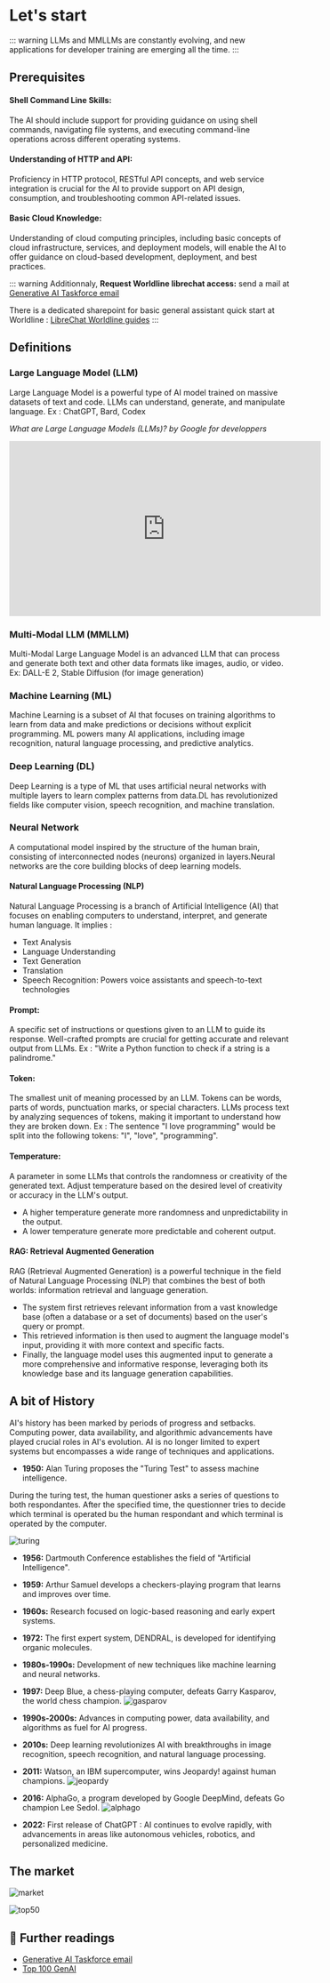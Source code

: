 # Let's start 
::: warning
 LLMs and MMLLMs are constantly evolving, and new applications for developer training are emerging all the time.
 :::

## Prerequisites

#### **Shell Command Line Skills:** 
The AI should include support for providing guidance on using shell commands, navigating file systems, and executing command-line operations across different operating systems.

#### **Understanding of HTTP and API:** 
Proficiency in HTTP protocol, RESTful API concepts, and web service integration is crucial for the AI to provide support on API design, consumption, and troubleshooting common API-related issues.

#### **Basic Cloud Knowledge:**
Understanding of cloud computing principles, including basic concepts of cloud infrastructure, services, and deployment models, will enable the AI to offer guidance on cloud-based development, deployment, and best practices.

::: warning 
Additionnaly, **Request Worldline librechat access:** send a mail at  [Generative AI Taskforce email](mailto:GenAITaskforce@worldline.com)

There is a dedicated sharepoint for basic general assistant quick start at Worldline : [LibreChat Worldline guides](https://worldline365.sharepoint.com/:u:/r/sites/GenerativeAIQA/SitePages/LibreChat-guides.aspx?csf=1&web=1&e=evKJpU)
:::

## Definitions 

### Large Language Model (LLM) 
Large Language Model is a powerful type of AI model trained on massive datasets of text and code. LLMs can understand, generate, and manipulate language.
Ex : ChatGPT, Bard, Codex

*What are Large Language Models (LLMs)? by Google for developpers*
<iframe width="560" height="315" src="https://www.youtube.com/embed/iR2O2GPbB0E" title="What are Large Language Models (LLMs)? by Google for developpers" frameborder="0" allow="accelerometer; autoplay; clipboard-write; encrypted-media; gyroscope; picture-in-picture" allowfullscreen></iframe>

### Multi-Modal LLM (MMLLM)
Multi-Modal Large Language Model is an advanced LLM that can process and generate both text and other data formats like images, audio, or video. 
Ex:  DALL-E 2, Stable Diffusion (for image generation)

### Machine Learning (ML)
Machine Learning is a subset of AI that focuses on training algorithms to learn from data and make predictions or decisions without explicit programming. ML powers many AI applications, including image recognition, natural language processing, and predictive analytics. 

### Deep Learning (DL)
Deep Learning is a type of ML that uses artificial neural networks with multiple layers to learn complex patterns from data.DL has revolutionized fields like computer vision, speech recognition, and machine translation. 

### Neural Network
A computational model inspired by the structure of the human brain, consisting of interconnected nodes (neurons) organized in layers.Neural networks are the core building blocks of deep learning models. 

#### Natural Language Processing (NLP)
Natural Language Processing is a branch of Artificial Intelligence (AI) that focuses on enabling computers to understand, interpret, and generate human language. It implies : 
- Text Analysis
- Language Understanding
- Text Generation
- Translation
- Speech Recognition: Powers voice assistants and speech-to-text technologies

#### **Prompt:**
A specific set of instructions or questions given to an LLM to guide its response. Well-crafted prompts are crucial for getting accurate and relevant output from LLMs. 
Ex :  "Write a Python function to check if a string is a palindrome."

#### **Token:**
The smallest unit of meaning processed by an LLM.  Tokens can be words, parts of words, punctuation marks, or special characters. LLMs process text by analyzing sequences of tokens, making it important to understand how they are broken down.
Ex : The sentence "I love programming" would be split into the following tokens: "I", "love", "programming".

#### **Temperature:**
A parameter in some LLMs that controls the randomness or creativity of the generated text. Adjust temperature based on the desired level of creativity or accuracy in the LLM's output.
* A higher temperature generate more randomness and unpredictability in the output.
* A lower temperature generate more predictable and coherent output.

#### **RAG: Retrieval Augmented Generation**
RAG (Retrieval Augmented Generation) is a powerful technique in the field of Natural Language Processing (NLP) that combines the best of both worlds: information retrieval and language generation.

* The system first retrieves relevant information from a vast knowledge base (often a database or a set of documents) based on the user's query or prompt.
* This retrieved information is then used to augment the language model's input, providing it with more context and specific facts. 
* Finally, the language model uses this augmented input to generate a more comprehensive and informative response, leveraging both its knowledge base and its language generation capabilities.

## A bit of History
AI's history has been marked by periods of progress and setbacks. Computing power, data availability, and algorithmic advancements have played crucial roles in AI's evolution. AI is no longer limited to expert systems but encompasses a wide range of techniques and applications.

* **1950:** Alan Turing proposes the "Turing Test" to assess machine intelligence.

During the turing test, the human questioner asks a series of questions to both respondantes. After the specified time, the questionner tries to decide which terminal is operated bu the human respondant and which terminal is operated by the computer.

![turing](../assets/images/turing_test.png)

* **1956:** Dartmouth Conference establishes the field of "Artificial Intelligence".
* **1959:** Arthur Samuel develops a checkers-playing program that learns and improves over time.

* **1960s:** Research focused on logic-based reasoning and early expert systems.
* **1972:** The first expert system, DENDRAL, is developed for identifying organic molecules. 
* **1980s-1990s:** Development of new techniques like machine learning and neural networks.
* **1997:** Deep Blue, a chess-playing computer, defeats Garry Kasparov, the world chess champion.
![gasparov](../assets/images/gasparov.jpg)

* **1990s-2000s:**  Advances in computing power, data availability, and algorithms as fuel for AI progress.

* **2010s:**  Deep learning revolutionizes AI with breakthroughs in image recognition, speech recognition, and natural language processing.
* **2011:** Watson, an IBM supercomputer, wins Jeopardy! against human champions.
![jeopardy](../assets/images/jeopardy.jpg)
* **2016:** AlphaGo, a program developed by Google DeepMind, defeats Go champion Lee Sedol.
![alphago](../assets/images/alphago.png)
* **2022:** First release of ChatGPT : AI continues to evolve rapidly, with advancements in areas like autonomous vehicles, robotics, and personalized medicine.

 ## The market
 ![market](../assets/images/market.png)

 ![top50](../assets/images/top50.png)

 ## 📖 Further readings
 * [Generative AI Taskforce email](mailto:GenAITaskforce@worldline.com)
 * [Top 100 GenAI](https://a16z.com/100-gen-ai-apps/)

